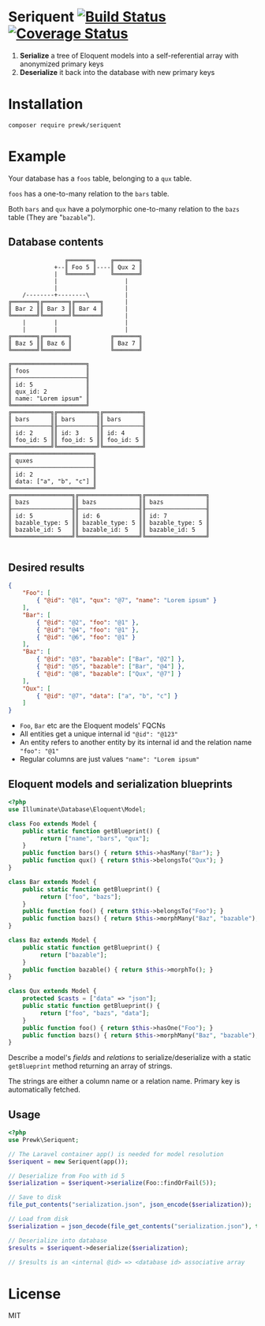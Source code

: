 # Seriquent [![Build Status](https://travis-ci.org/prewk/seriquent.svg)](https://travis-ci.org/prewk/seriquent) [![Coverage Status](https://coveralls.io/repos/prewk/seriquent/badge.svg?branch=master&service=github)](https://coveralls.io/github/prewk/seriquent?branch=master)

1. __Serialize__ a tree of Eloquent models into a self-referential array with anonymized primary keys
2. __Deserialize__ it back into the database with new primary keys

# Installation

`composer require prewk/seriquent`

# Example

Your database has a `foos` table, belonging to a `qux` table.

`foos` has a one-to-many relation to the `bars` table.

Both `bars` and `qux` have a polymorphic one-to-many relation to the `bazs` table (They are "`bazable`").

## Database contents

````
                ╔═══════╗    ╔═══════╗
             +--║ Foo 5 ║----║ Qux 2 ║
             |  ╚═══════╝    ╚═══════╝
             |                   |
             |                   |
    /--------+--------\          |
╔═══════╗╔═══════╗╔═══════╗      |
║ Bar 2 ║║ Bar 3 ║║ Bar 4 ║      |
╚═══════╝╚═══════╝╚═══════╝      |
    |        |                   |
    |        |                   |
╔═══════╗╔═══════╗           ╔═══════╗
║ Baz 5 ║║ Baz 6 ║           ║ Baz 7 ║
╚═══════╝╚═══════╝           ╚═══════╝

╔═════════════════════╗
║ foos                ║
╟─────────────────────╢
║ id: 5               ║
║ qux_id: 2           ║
║ name: "Lorem ipsum" ║
╚═════════════════════╝
╔═══════════╗╔═══════════╗╔═══════════╗
║ bars      ║║ bars      ║║ bars      ║
╟───────────╢╟───────────╢╟───────────╢
║ id: 2     ║║ id: 3     ║║ id: 4     ║
║ foo_id: 5 ║║ foo_id: 5 ║║ foo_id: 5 ║
╚═══════════╝╚═══════════╝╚═══════════╝
╔═══════════════════════╗
║ quxes                 ║
╟───────────────────────╢
║ id: 2                 ║
║ data: ["a", "b", "c"] ║
╚═══════════════════════╝
╔═════════════════╗╔═════════════════╗╔═════════════════╗
║ bazs            ║║ bazs            ║║ bazs            ║
╟─────────────────╢╟─────────────────╢╟─────────────────╢
║ id: 5           ║║ id: 6           ║║ id: 7           ║
║ bazable_type: 5 ║║ bazable_type: 5 ║║ bazable_type: 5 ║
║ bazable_id: 5   ║║ bazable_id: 5   ║║ bazable_id: 5   ║
╚═════════════════╝╚═════════════════╝╚═════════════════╝


````

## Desired results

````json
{
    "Foo": [
        { "@id": "@1", "qux": "@7", "name": "Lorem ipsum" }
    ],
    "Bar": [
        { "@id": "@2", "foo": "@1" },
        { "@id": "@4", "foo": "@1" },
        { "@id": "@6", "foo": "@1" }
    ],
    "Baz": [
        { "@id": "@3", "bazable": ["Bar", "@2"] },
        { "@id": "@5", "bazable": ["Bar", "@4"] },
        { "@id": "@8", "bazable": ["Qux", "@7"] }
    ],
    "Qux": [
        { "@id": "@7", "data": ["a", "b", "c"] }
    ]
}
````

* `Foo`, `Bar` etc are the Eloquent models' FQCNs
* All entities get a unique internal id `"@id": "@123"`
* An entity refers to another entity by its internal id and the relation name `"foo": "@1"`
* Regular columns are just values `"name": "Lorem ipsum"`

## Eloquent models and serialization blueprints

````php
<?php
use Illuminate\Database\Eloquent\Model;

class Foo extends Model {
    public static function getBlueprint() {
         return ["name", "bars", "qux"];
    }
    public function bars() { return $this->hasMany("Bar"); }
    public function qux() { return $this->belongsTo("Qux"); }
}

class Bar extends Model {
    public static function getBlueprint() {
         return ["foo", "bazs"];
    }
    public function foo() { return $this->belongsTo("Foo"); }
    public function bazs() { return $this->morphMany("Baz", "bazable"); }
}

class Baz extends Model {
    public static function getBlueprint() {
         return ["bazable"];
    }
    public function bazable() { return $this->morphTo(); }
}

class Qux extends Model {
    protected $casts = ["data" => "json"];
    public static function getBlueprint() {
         return ["foo", "bazs", "data"];
    }
    public function foo() { return $this->hasOne("Foo"); }
    public function bazs() { return $this->morphMany("Baz", "bazable"); }
}

````

Describe a model's _fields_ and _relations_ to serialize/deserialize with a static `getBlueprint` method returning an array of strings.

The strings are either a column name or a relation name. Primary key is automatically fetched.

## Usage

````php
<?php
use Prewk\Seriquent;

// The Laravel container app() is needed for model resolution
$seriquent = new Seriquent(app());

// Deserialize from Foo with id 5
$serialization = $seriquent->serialize(Foo::findOrFail(5));

// Save to disk
file_put_contents("serialization.json", json_encode($serialization));

// Load from disk
$serialization = json_decode(file_get_contents("serialization.json"), true);

// Deserialize into database
$results = $seriquent->deserialize($serialization);

// $results is an <internal @id> => <database id> associative array
````

# License

MIT
 
 
